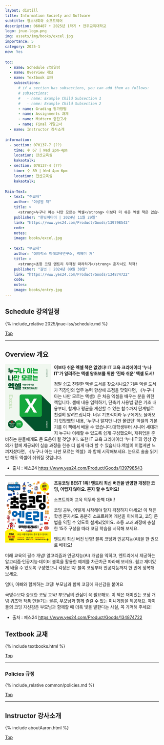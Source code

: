```yaml
---
layout: distill
title: Information Society and Software
subtitle: 정보사회와 소프트웨어
description: 060487 • 2025년 1학기 • 전주교육대학교
logo: jnue-logo.png
img: assets/img/books/excel.jpg
importance: 5
category: 2025-1
now: Yes

toc:
  - name: Schedule 강의일정
  - name: Overview 개요
  - name: Textbook 교재
    subsections:
      # if a section has subsections, you can add them as follows:
      # subsections:
      #   - name: Example Child Subsection 1
      #   - name: Example Child Subsection 2
      - name: Grading 평가방법
      - name: Assignments 과제
      - name: Midterm 중간고사
      - name: Final 기말고사
  - name: Instructor 강사소개

information:
  - section: 070137-7 (??)
    time: 수 67 | Wed 2pm-4pm
    location: 전산교육실
    kakaotalk:
  - section: 070137-4 (??)
    time: 수 89 | Wed 4pm-6pm
    location: 전산교육실
    kakaotalk:

Main-Text:
  - text: "주교재"
    author: "이성원 저"
    title: >
      <strong>누구나 아는 나만 모르는 엑셀</strong> 이보다 더 쉬운 엑셀 책은 없습니다
    publisher: "한빛미디어 | 2024년 11월 29일"
    link: "https://www.yes24.com/Product/Goods/139798543"
    code:
    notes:
    image: books/excel.jpg

  - text: "부교재"
    author: "에이럭스 미래교육연구소, 곽혜미 저"
    title: >
      <strong>초등 코딩 엔트리 무작정 따라하기</strong> 혼자서도 척척!
    publisher: "길벗 | 2024년 09월 30일"
    link: "https://www.yes24.com/Product/Goods/134874722"
    code:
    notes:
    image: books/entry.jpg
---
```


## Schedule 강의일정

{% include_relative 2025/jnue-iss/schedule.md %}

<a class="btncv" href="#">Top</a>

---

## Overview 개요

<img style="float: left; width: 150px; margin: 0 10px 10px 0;" src="/assets/img/books/excel.jpg" />

**이보다 쉬운 엑셀 책은 없었다!
IT 교육 크리에이터 ‘누나IT’가 알려주는 엑셀 왕초보를 위한 ‘진짜 쉬운’ 엑셀 도서!**

정말 쉽고 친절한 엑셀 도서를 찾으시나요? 기존 엑셀 도서가 직장인의 업무 능력 향상에 초점을 맞췄다면,
《누구나 아는 나만 모르는 엑셀》은 처음 엑셀을 배우는 분을 위한 책입니다. 셀에 내용 입력하기, 단축키
사용법 같은 기초 내용부터, 합계나 평균을 계산할 수 있는 함수까지 단계별로 친절히 알려드립니다.
너무 기초적이라 누구에게도 물어보기 민망했던 내용, ‘누구나 알지만 나만 몰랐던’ 엑셀의 기본기를 이 책에서
배울 수 있습니다.대학생부터 시니어 세대까지 누구나 이해할 수 있도록 쉽게 구성했으며, 재취업을 준비하는
분들에게도 큰 도움이 될 것입니다. 또한 IT 교육 크리에이터 ‘누나IT’의 영상 강의가 함께 제공되어 실습
과정을 한층 더 쉽게 따라 할 수 있습니다.엑셀이 어렵게만 느껴지셨다면, 《누구나 아는 나만 모르는 엑셀》과
함께 시작해보세요. 눈으로 술술 읽기만 해도 엑셀이 쉬워질 것입니다.

- 출처 : 예스24 <https://www.yes24.com/Product/Goods/139798543>

---

<img style="float: left; width: 150px; margin: 0 10px 10px 0;" src="/assets/img/books/entry.jpg" />

**초등코딩 BEST 1위!
엔트리 최신 버전을 반영한 개정판
코딩, 어렵지 않아요. 혼자 할 수 있어요!**

소프트웨어 교육 의무화 완벽 대비!

코딩 공부, 어떻게 시작해야 할지 걱정하지 마세요! 이 책은 학생 혼자서도 충분히 소프트웨어 개념을 이해하고,
코딩 문법을 익힐 수 있도록 설계되었어요. 초등 교과 과정에 충실한 15주 구성을 따라 코딩 학습을 시작해 보세요.

엔트리 최신 버전 반영! 블록 코딩과 인공지능(AI)을 한 권으로 배워요!

미래 교육의 필수 개념! 알고리즘과 인공지능(AI) 개념을 익히고, 엔트리에서 제공하는 알고리즘·인공지능·데이터
블록을 활용한 예제를 차근차근 따라해 보세요. 쉽고 재미있게 배울 수 있도록 구성했으니 걱정은 뚝! 블록 코딩부터
인공지능까지 한 번에 정복해 보세요.

엄마, 아빠와 함께하는 코딩! 부모님과 함께 코딩에 자신감을 붙여요

국영수보다 중요한 코딩 교육! 부모님의 관심이 꼭 필요해요. 이 책은 재미있는 코딩 개념 퀴즈와 작품 만들기는 물론,
부모님과 함께 즐길 수 있는 미니게임을 제공해요. 아이들의 코딩 자신감은 부모님과 함께할 때 더욱 빛을 발한다는 사실,
꼭 기억해 주세요!

- 출처 : 예스24 <https://www.yes24.com/Product/Goods/134874722>

## Textbook 교재

{% include textbooks.html %}

<a class="btncv" href="#">Top</a>

---

### Policies 규정

{% include_relative common/policies.md %}

<a class="btncv" href="#">Top</a>

---

## Instructor 강사소개

{% include aboutAaron.html %}

<a class="btncv" href="#">Top</a>

